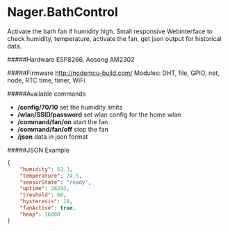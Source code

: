 Nager.BathControl
==========

Activate the bath fan if humidity high. Small responsive Webinterface to check humidity, temperature, activate the fan, get json output for historical data.

#####Hardware
ESP8266, Aosong AM2302

#####Firmware
http://nodemcu-build.com/
Modules: DHT, file, GPIO, net, node, RTC time, timer, WiFi


#####Available commands
* **/config/70/10** set the humidity limits
* **/wlan/SSID/password** set wlan config for the home wlan
* **/command/fan/on** start the fan
* **/command/fan/off** stop the fan
* **/json** data in json format


#####JSON Example
```json
{
	"humidity": 62.3,
	"temperature": 24.5,
	"sensorState": "ready",
	"uptime": 28293,
	"treshold": 60,
	"hysteresis": 10,
	"fanActive": true,
	"heap": 16000
}
```
